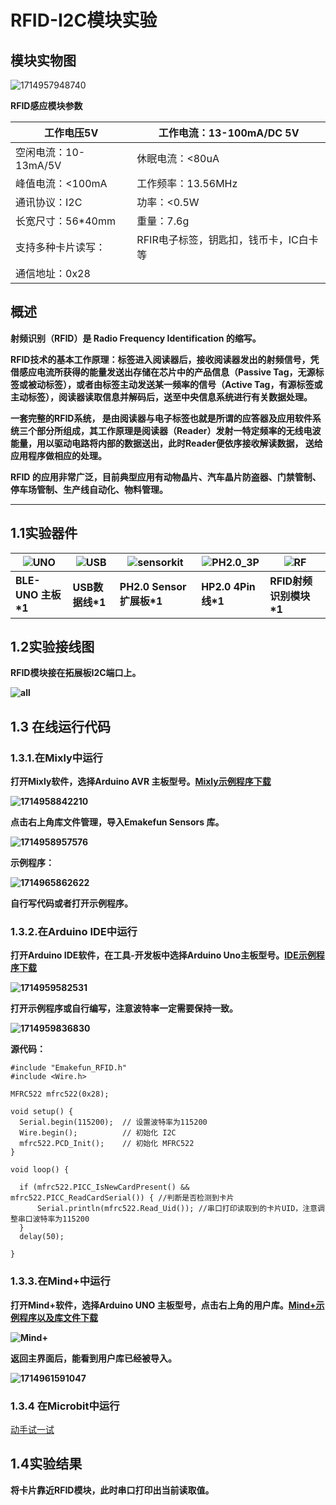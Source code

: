 # RFID-I2C模块实验

## 模块实物图

![1714957948740](RFID-I2C/1714957948740.png)

**RFID感应模块参数**

| 工作电压5V       | 工作电流：13-100mA/DC 5V               |
| -------------------- | -------------------------------------- |
| 空闲电流：10-13mA/5V | 休眠电流：<80uA                        |
| 峰值电流：<100mA     | 工作频率：13.56MHz                     |
| 通讯协议：I2C        | 功率：<0.5W                            |
| 长宽尺寸：56*40mm    | 重量：7.6g                             |
| 支持多种卡片读写：   | RFIR电子标签，钥匙扣，钱币卡，IC白卡等 |
| 通信地址：0x28       |                                        |

## **概述**

**射频识别（RFID）是 Radio Frequency Identification 的缩写。**

**RFID技术的基本工作原理：标签进入阅读器后，接收阅读器发出的射频信号，凭借感应电流所获得的能量发送出存储在芯片中的产品信息（Passive Tag，无源标签或被动标签），或者由标签主动发送某一频率的信号（Active Tag，有源标签或主动标签），阅读器读取信息并解码后，送至中央信息系统进行有关数据处理。**

**一套完整的RFID系统， 是由阅读器与电子标签也就是所谓的应答器及应用软件系统三个部分所组成，其工作原理是阅读器（Reader）发射一特定频率的无线电波能量，用以驱动电路将内部的数据送出，此时Reader便依序接收解读数据， 送给应用程序做相应的处理。**

**RFID 的应用非常广泛，目前典型应用有动物晶片、汽车晶片防盗器、门禁管制、停车场管制、生产线自动化、物料管理。**

****



## **1.1实验器件**

| **![UNO](RFID-I2C/UNO.png)** | **![USB](RFID-I2C/USB.jpg)** | **![sensorkit](RFID-I2C/sensorkit.png)** | **![PH2.0_3P](RFID-I2C/PH2.0_3P.png)** | **![RF](RFID-I2C/RF.png)** |
| ---------------------------- | ---------------------------- | ---------------------------------------- | -------------------------------------- | -------------------------- |
| **BLE-UNO 主板*1**           | **USB数据线*1**              | **PH2.0 Sensor 扩展板*1**                | **HP2.0 4Pin线*1**                     | **RFID射频识别模块*1**     |

## **1.2实验接线图**

**RFID模块接在拓展板I2C端口上。**

**![all](RFID-I2C/all.png)**

## **1.3 在线运行代码**

### **1.3.1.在Mixly中运行**

**打开Mixly软件，选择Arduino AVR 主板型号。[Mixly示例程序下载](./RFID-I2C/Milxy/FRID-I2C.zip)**

**![1714958842210](RFID-I2C/1714958842210.png)**

**点击右上角库文件管理，导入Emakefun Sensors 库。**

**![1714958957576](RFID-I2C/1714958957576.png)**

**示例程序：**

**![1714965862622](RFID-I2C/1714965862622.png)**

**自行写代码或者打开示例程序。**

### **1.3.2.在Arduino IDE中运行**

**打开Arduino IDE软件，在工具-开发板中选择Arduino Uno主板型号。[IDE示例程序下载](./RFID-I2C/Arduino/RFID_test.zip)**

**![1714959582531](RFID-I2C/1714959582531.png)**

**打开示例程序或自行编写，注意波特率一定需要保持一致。**

**![1714959836830](RFID-I2C/IDE.png)**

**源代码：**

```
#include "Emakefun_RFID.h"
#include <Wire.h>

MFRC522 mfrc522(0x28);

void setup() {
  Serial.begin(115200);  // 设置波特率为115200
  Wire.begin();          // 初始化 I2C
  mfrc522.PCD_Init();    // 初始化 MFRC522
}

void loop() {
  
  if (mfrc522.PICC_IsNewCardPresent() && mfrc522.PICC_ReadCardSerial()) { //判断是否检测到卡片
      Serial.println(mfrc522.Read_Uid()); //串口打印读取到的卡片UID，注意调整串口波特率为115200
  }
  delay(50);
  
}
```
### **1.3.3.在Mind+中运行**

**打开Mind+软件，选择Arduino UNO 主板型号，点击右上角的用户库。[Mind+示例程序以及库文件下载](./RFID-I2C/Mind+/Mind+.zip)**

**![Mind+](RFID-I2C/Mind+.gif)**

**返回主界面后，能看到用户库已经被导入。**

**![1714961591047](RFID-I2C/1714961591047.png)**

### **1.3.4 在Microbit中运行**

[动手试一试](https://makecode.microbit.org/S72010-41179-91837-36034)

## **1.4实验结果**

**将卡片靠近RFID模块，此时串口打印出当前读取值。**
